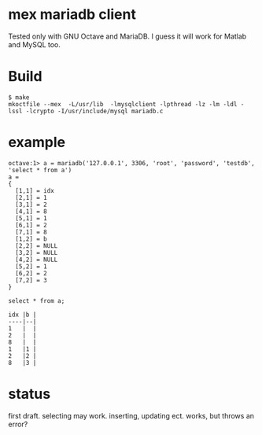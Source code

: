 # mex mariadb client

Tested only with GNU Octave and MariaDB. I guess it will work for Matlab and MySQL too.


# Build

```
$ make
mkoctfile --mex  -L/usr/lib  -lmysqlclient -lpthread -lz -lm -ldl -lssl -lcrypto -I/usr/include/mysql mariadb.c
```


# example

```
octave:1> a = mariadb('127.0.0.1', 3306, 'root', 'password', 'testdb', 'select * from a')
a =
{
  [1,1] = idx
  [2,1] = 1
  [3,1] = 2
  [4,1] = 8
  [5,1] = 1
  [6,1] = 2
  [7,1] = 8
  [1,2] = b
  [2,2] = NULL
  [3,2] = NULL
  [4,2] = NULL
  [5,2] = 1
  [6,2] = 2
  [7,2] = 3
}
```

```
select * from a;

idx |b |
----|--|
1   |  |
2   |  |
8   |  |
1   |1 |
2   |2 |
8   |3 |
```

# status

first draft. selecting may work. inserting, updating ect. works, but throws an error?






